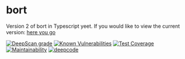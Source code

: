 # bort
Version 2 of bort in Typescript yeet. If you would like to view the current version: [here you go](https://github.com/MatievisTheKat/bort/tree/master)

[![DeepScan grade](https://deepscan.io/api/teams/10306/projects/13030/branches/212991/badge/grade.svg)](https://deepscan.io/dashboard#view=project&tid=10306&pid=13030&bid=212991)
[![Known Vulnerabilities](https://snyk.io/test/github/MatievisTheKat/bort/badge.svg?targetFile=package.json)](https://snyk.io/test/github/MatievisTheKat/bort?targetFile=package.json)
[![Test Coverage](https://api.codeclimate.com/v1/badges/ee41309468df0c25cec4/test_coverage)](https://codeclimate.com/github/MatievisTheKat/bort/test_coverage)
[![Maintainability](https://api.codeclimate.com/v1/badges/ee41309468df0c25cec4/maintainability)](https://codeclimate.com/github/MatievisTheKat/bort/maintainability)
[![deepcode](https://www.deepcode.ai/api/gh/badge?key=eyJhbGciOiJIUzI1NiIsInR5cCI6IkpXVCJ9.eyJwbGF0Zm9ybTEiOiJnaCIsIm93bmVyMSI6Ik1hdGlldmlzVGhlS2F0IiwicmVwbzEiOiJib3J0IiwiaW5jbHVkZUxpbnQiOmZhbHNlLCJhdXRob3JJZCI6MjA5OTcsImlhdCI6MTU5NjUzNDI5Nn0.E5PBVNdMEEJSLVF57kuTuAPIFYWFXUPI8Jwrxdgglis)](https://www.deepcode.ai/app/gh/MatievisTheKat/bort/6a34bfc0901b005df185e4bd0f56f6562a8908c6/_/dashboard)
